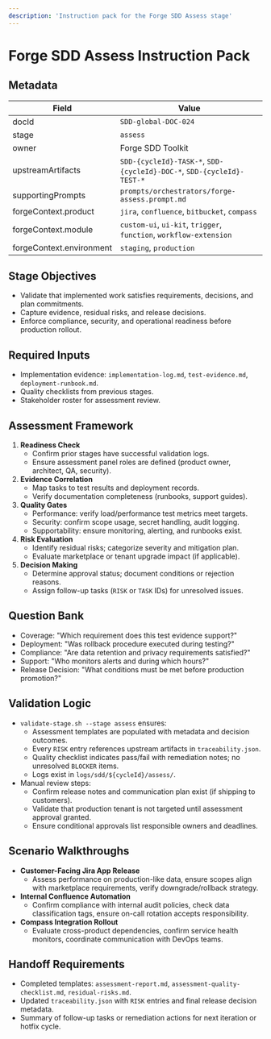 ```yaml
---
description: 'Instruction pack for the Forge SDD Assess stage'
---
```


# Forge SDD Assess Instruction Pack

## Metadata
| Field | Value |
| --- | --- |
| docId | `SDD-global-DOC-024` |
| stage | `assess` |
| owner | Forge SDD Toolkit |
| upstreamArtifacts | `SDD-{cycleId}-TASK-*`, `SDD-{cycleId}-DOC-*`, `SDD-{cycleId}-TEST-*` |
| supportingPrompts | `prompts/orchestrators/forge-assess.prompt.md` |
| forgeContext.product | `jira`, `confluence`, `bitbucket`, `compass` |
| forgeContext.module | `custom-ui`, `ui-kit`, `trigger`, `function`, `workflow-extension` |
| forgeContext.environment | `staging`, `production` |

## Stage Objectives
- Validate that implemented work satisfies requirements, decisions, and plan commitments.
- Capture evidence, residual risks, and release decisions.
- Enforce compliance, security, and operational readiness before production rollout.

## Required Inputs
- Implementation evidence: `implementation-log.md`, `test-evidence.md`, `deployment-runbook.md`.
- Quality checklists from previous stages.
- Stakeholder roster for assessment review.

## Assessment Framework
1. **Readiness Check**
   - Confirm prior stages have successful validation logs.
   - Ensure assessment panel roles are defined (product owner, architect, QA, security).
2. **Evidence Correlation**
   - Map tasks to test results and deployment records.
   - Verify documentation completeness (runbooks, support guides).
3. **Quality Gates**
   - Performance: verify load/performance test metrics meet targets.
   - Security: confirm scope usage, secret handling, audit logging.
   - Supportability: ensure monitoring, alerting, and runbooks exist.
4. **Risk Evaluation**
   - Identify residual risks; categorize severity and mitigation plan.
   - Evaluate marketplace or tenant upgrade impact (if applicable).
5. **Decision Making**
   - Determine approval status; document conditions or rejection reasons.
   - Assign follow-up tasks (`RISK` or `TASK` IDs) for unresolved issues.

## Question Bank
- Coverage: "Which requirement does this test evidence support?"
- Deployment: "Was rollback procedure executed during testing?"
- Compliance: "Are data retention and privacy requirements satisfied?"
- Support: "Who monitors alerts and during which hours?"
- Release Decision: "What conditions must be met before production promotion?"

## Validation Logic
- `validate-stage.sh --stage assess` ensures:
  - Assessment templates are populated with metadata and decision outcomes.
  - Every `RISK` entry references upstream artifacts in `traceability.json`.
  - Quality checklist indicates pass/fail with remediation notes; no unresolved `BLOCKER` items.
  - Logs exist in `logs/sdd/${cycleId}/assess/`.
- Manual review steps:
  - Confirm release notes and communication plan exist (if shipping to customers).
  - Validate that production tenant is not targeted until assessment approval granted.
  - Ensure conditional approvals list responsible owners and deadlines.

## Scenario Walkthroughs
- **Customer-Facing Jira App Release**
  - Assess performance on production-like data, ensure scopes align with marketplace requirements, verify downgrade/rollback strategy.
- **Internal Confluence Automation**
  - Confirm compliance with internal audit policies, check data classification tags, ensure on-call rotation accepts responsibility.
- **Compass Integration Rollout**
  - Evaluate cross-product dependencies, confirm service health monitors, coordinate communication with DevOps teams.

## Handoff Requirements
- Completed templates: `assessment-report.md`, `assessment-quality-checklist.md`, `residual-risks.md`.
- Updated `traceability.json` with `RISK` entries and final release decision metadata.
- Summary of follow-up tasks or remediation actions for next iteration or hotfix cycle.
